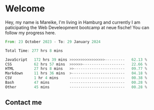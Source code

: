 # Welcome

Hey, my name is Mareike, I'm living in Hamburg and currently I am paticipating the Web Develeopment bootcamp at neue fische!
You can follow my progress here.

<!--START_SECTION:waka-->

```rust
From: 23 October 2023 - To: 29 January 2024

Total Time: 277 hrs 8 mins

JavaScript   172 hrs 39 mins >>>>>>>>>>>>>>>>---------   62.13 %
CSS          62 hrs 57 mins  >>>>>>-------------------   22.66 %
HTML         27 hrs 8 mins   >>-----------------------   09.77 %
Markdown     11 hrs 36 mins  >------------------------   04.18 %
CSV          1 hr 4 mins     -------------------------   00.38 %
Bash         47 mins         -------------------------   00.28 %
Other        45 mins         -------------------------   00.28 %
```

<!--END_SECTION:waka-->

## Contact me



